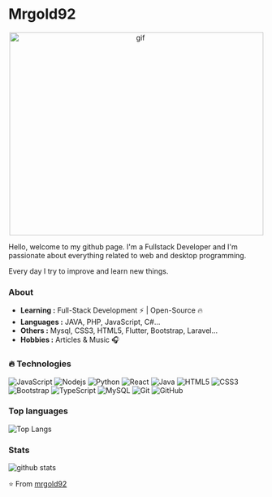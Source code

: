 # Mrgold92

<p align="center">
  <img src="https://media.giphy.com/media/WTjXuYA2y4o3UZly3W/source.gif" alt="gif" width="500" height="400">
<p>
Hello, welcome to my github page. I'm a Fullstack Developer and I'm passionate about everything related to web and desktop programming.

Every day I try to improve and learn new things.

### About

-  **Learning :** Full-Stack Development :zap: | Open-Source :fire:	
-  **Languages :** JAVA, PHP, JavaScript, C#...
-  **Others :** Mysql, CSS3, HTML5, Flutter, Bootstrap, Laravel...
-  **Hobbies :** Articles & Music :headphones:



### 🔥 Technologies

![JavaScript](https://img.shields.io/badge/-JavaScript-black?style=flat-square&logo=javascript)
![Nodejs](https://img.shields.io/badge/-Nodejs-black?style=flat-square&logo=Node.js)
![Python](https://img.shields.io/badge/-Python-black?style=flat-square&logo=Python)
![React](https://img.shields.io/badge/-React-black?style=flat-square&logo=react)
![Java](https://img.shields.io/badge/-java-E34A86?style=flat-square&logo=java)
![HTML5](https://img.shields.io/badge/-HTML5-E34F26?style=flat-square&logo=html5&logoColor=white)
![CSS3](https://img.shields.io/badge/-CSS3-1572B6?style=flat-square&logo=css3)
![Bootstrap](https://img.shields.io/badge/-Bootstrap-563D7C?style=flat-square&logo=bootstrap)
![TypeScript](https://img.shields.io/badge/-TypeScript-007ACC?style=flat-square&logo=typescript)
![MySQL](https://img.shields.io/badge/-MySQL-black?style=flat-square&logo=mysql)
![Git](https://img.shields.io/badge/-Git-black?style=flat-square&logo=git)
![GitHub](https://img.shields.io/badge/-GitHub-181717?style=flat-square&logo=github)

### Top languages 

![Top Langs](https://github-readme-stats.vercel.app/api/top-langs/?username=mrgold92&hide=TeX&layout=compact)

### Stats 

![github stats](https://github-readme-stats.vercel.app/api?username=mrgold92&show_icons=true)

⭐️ From [mrgold92](https://github.com/mrgol92)



